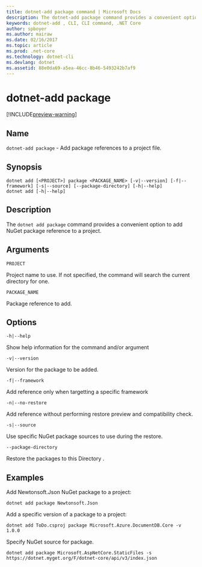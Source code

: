 ```yaml
---
title: dotnet-add package command | Microsoft Docs
description: The dotnet-add package command provides a convenient option to add NuGet package reference to a project.
keywords: dotnet-add , CLI, CLI command, .NET Core
author: spboyer
ms.author: mairaw
ms.date: 02/16/2017
ms.topic: article
ms.prod: .net-core
ms.technology: dotnet-cli
ms.devlang: dotnet
ms.assetid: 88e0da69-a5ea-46cc-8b46-5493242b7af9
---
```

# dotnet-add package

[!INCLUDE[preview-warning](../../../includes/warning.md)]

## Name

`dotnet-add package` - Add package references to a project file.

## Synopsis

```
dotnet add [<PROJECT>] package <PACKAGE_NAME> [-v|--version] [-f|--framework] [-s|--source] [--package-directory] [-h|--help]
dotnet add [-h|--help]
```

## Description

The `dotnet add package` command provides a convenient option to add NuGet package reference to a project.

## Arguments

`PROJECT`

Project name to use. If not specified, the command will search the current directory for one.

`PACKAGE_NAME`

Package reference to add.

## Options

`-h|--help`

Show help information for the command and/or argument

`-v|--version`

Version for the package to be added.

`-f|--framework`

Add reference only when targetting a specific framework

`-n|--no-restore`

Add reference without performing restore preview and compatibility check.

`-s|--source`

Use specific NuGet package sources to use during the restore.

`--package-directory`

Restore the packages to this Directory .

## Examples

Add Newtonsoft.Json NuGet package to a project:

`dotnet add package Newtonsoft.Json`

Add a specific version of a package to a project:

`dotnet add ToDo.csproj package Microsoft.Azure.DocumentDB.Core -v 1.0.0`

Specify NuGet source for package.

`dotnet add package Microsoft.AspNetCore.StaticFiles -s https://dotnet.myget.org/F/dotnet-core/api/v3/index.json`